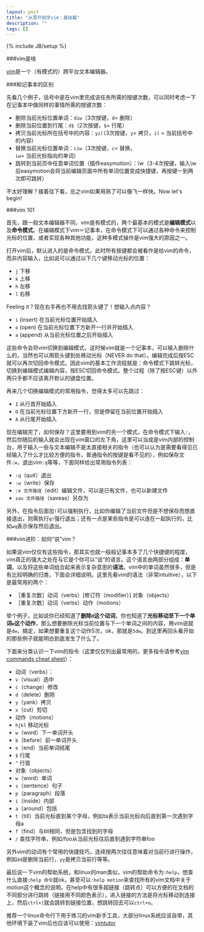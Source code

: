 ```yaml
---
layout: post
title: "从零开始学vim：基础篇"
description: ""
tags: []
---
```

{% include JB/setup %}

###vim是啥

[vim][1]是一个（有模式的）跨平台文本编辑器。

###和记事本的区别

先看几个例子，括号中是在vim里完成该任务所需的按键次数，可以同时考虑一下在记事本中做同样的事情所需的按键次数：

 - 删除当前光标位置单词：`diw`（3次按键，`d`= 删除）
 - 删除当前位置到行尾：`d$`（2次按键，`$`= 行尾）
 - 拷贝当前光标所在括号中的内容：`yi(`（3次按键，`y`= 拷贝，`i(` = 当前括号中的内容）
 - 替换当前光标位置单词：`ciw`（3次按键，`c`= 替换，`iw`= 当前光标指向的单词）
 - 跳转到当前页中任意单词位置（插件easymotion）：\w（3-4次按键，输入\w后easymotion会将当前编辑页面中所有单词位置变成快捷键，再按键一到两次即可跳转）

不太好理解？接着往下看，总之vim如果用熟了可以像飞一样快。Now let\'s begin!

<!--more-->

###vim 101

首先，跟一般文本编辑器不同，vim是有模式的，两个最基本的模式是**编辑模式**以及**命令模式**。在编辑模式下vim＝记事本，在命令模式下可以通过各种命令来控制光标的位置，或者实现各种其他功能，这种多模式操作是vim强大的原因之一。

打开vim后，默认进入的是命令模式，此时所有按键都会被看作是给vim的命令，而非内容输入，比如说可以通过以下几个键移动光标的位置：

 - `j` 下移
 - `k` 上移
 - `h` 左移
 - `l` 右移

Feeling it？现在右手再也不用去找箭头键了！想输入点内容？

- `i` (insert) 在当前光标位置开始插入
- `o` (open) 在当前光标位置下方新开一行并开始插入
- `a` (append) 从当前光标位置之后开始插入

这些命令会将vim切换到编辑模式，这时候vim就是一个记事本，可以输入删除什么的，当然也可以用箭头键到处移动光标（NEVER do that）。编辑完成后按ESC就可以再次切回命令模式。因此vim的基本工作流程就是：命令模式下跳转光标，切换到编辑模式编辑内容，按ESC切回命令模式。整个过程（除了按ESC键）以外两只手都不应该离开默认的键盘位置。

再来几个切换编辑模式的常用指令，觉得太多可以先跳过：

- `I` 从行首开始插入
- `O` 在当前光标位置下方新开一行，但是停留在当前位置开始插入
- `A` 从行尾开始插入

现在编辑完了，如何保存？这里要用到vim的另一个模式，在命令模式下输入`:`，然后你随后的输入就会出现在vim窗口的左下角，这里可以当成是vim内部的控制台，用于输入一些与文本编辑不是太直接相关的指令（也可以认为是需要看得见已经输入了什么才比较方便的指令，普通指令的按键是看不见的），例如保存文件`:w`，退出vim`:q`等等，下面同样给出常用指令列表：

 - `:q`（quit）退出
 - `:w`（write）保存
 - `:e 文件路径`（edit）编辑文件，可以是已有文件，也可以新建文件
 - `sav 文件路径`（saveas）另存为

另外，在指令后面加`!`可以强制执行，比如你编辑了当前文件但是不想保存而想直接退出，则需执行`q!`强行退出；还有一点是某些指令是可以连在一起执行的，比如`wq`表示保存然后退出。

###vim进阶：如何“说”vim？

如果说vim仅仅有这些指令，那其实也就一般般记事本多了几个快捷键的程度，vim真正的强大之处在与它是个你可以“说”的语言。这个语言由两部分组成：**单词**，以及将这些单词组合起来表示复杂意思的**语法**。vim中的单词虽然很多，但是有比较明确的归类，下面会详细说明。这里先看vim的语法（非常intuitive），以下是最常用的两个：

 - ［重复次数］动词（verbs）\[修订符（modifier）] 对象（objects）
 - ［重复次数］动词（verbs）动作（motions）

举个例子，比如说你已经知道了**删除`d`**这个**动词**，你也知道了**光标移动至下一个单词`w`**这个**动作**，那么想要删除光标当前位置与下一个单词之间的内容，用vim说就是`dw`，搞定，如果想要重复这个动作5次，ok，那就是`5dw`。到这里再回头看开始的那些例子就能明白到底发生了什么了。

下面来分类认识一下vim的指令（这里仅仅列出最常用的，更多指令请参考[vim commands cheat sheet][2]）：

- 动词（verbs）：
 - `v`（visual）选中
 - `c`（change）修改
 - `d`（delete）删除
 - `y`（yank）拷贝
 - `x`（cut）剪切
- 动作（motions）
 - `hjkl` 移动光标 
 - `w`（word）下一单词开头
 - `b`（before）前一单词开头
 - `e`（end）当前单词结尾
 - `$` 行尾
 - `^` 行首
- 对象（objects）
 - `w`（word）单词
 - `s`（sentence）句子
 - `p`（paragraph）段落
 - `i`（inside）内部
 - `a`（around）包括
 - `t`（till）当前光标直到某个字母，例如ta表示当前光标向后直到第一次遇到字母a
 - `f`（find）与till相同，但是包含找到的字母
 - `/` 查找字符串，例如/foo从当前光标往后直到遇到字符串foo

另外vim的动词有个常用的快捷技巧，连续按两次往往意味着对当前行进行操作，例如`dd`是删除当前行，`yy`是拷贝当前行等等。

最后说一下vim的帮助系统，和linux的man类似，vim的帮助命令为`:help`，想查什么直接`:help 命令`就ok，甚至可以`:help motion`来查找所有的vim文档中关于motion这个概念的说明。在help中有很多超链接（跳转点）可以方便的在文档的不同部分进行跳转（链接用不同颜色表示），进入链接的方法是将光标移动到连接上，然后`ctrl+]`就会跳转到链接位置，想跳转回去可以`ctrl+o`。

推荐一个linux命令行下用于练习的vim新手工具，大部分linux系统应该自带，其他环境下装了vim后也应该可以使用：[vimtutor][3] 

[1]: http://www.vim.org/
[2]: http://www.fprintf.net/vimCheatSheet.html
[3]: http://linuxcommand.org/man_pages/vimtutor1.html
